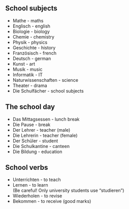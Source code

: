 ## School subjects
- Mathe - maths
- Englisch - english
- Biologie - biology
- Chemie - chemistry
- Physik - physics
- Geschichte - history
- Französisch - french
- Deutsch - german
- Kunst - art
- Musik - music
- Informatik - IT
- Naturwissenschaften - science
- Theater - drama
- Die Schulfächer - school subjects

## The school day
- Das Mittagsessen - lunch break
- Die Pause - break
- Der Lehrer - teacher (male)
- Die Lehrerin - teacher (female)
- Der Schüler - student
- Die Schulkantine - canteen
- Die Bildung - education

## School verbs
- Unterrichten - to teach
- Lernen - to learn <br> (Be careful! Only university students use “studieren”)
- Wiederholen - to revise
- Bekommen - to receive (good marks)
